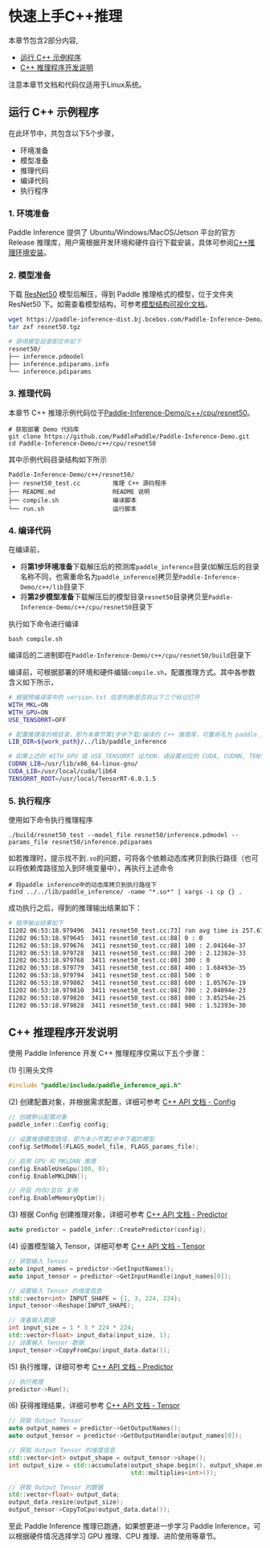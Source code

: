 # 快速上手C++推理

本章节包含2部分内容,
- [运行 C++ 示例程序](#id1)
- [C++ 推理程序开发说明](#id2)

注意本章节文档和代码仅适用于Linux系统。

## 运行 C++ 示例程序

在此环节中，共包含以下5个步骤，
- 环境准备
- 模型准备
- 推理代码
- 编译代码
- 执行程序

### 1. 环境准备 

Paddle Inference 提供了 Ubuntu/Windows/MacOS/Jetson 平台的官方 Release 推理库，用户需根据开发环境和硬件自行下载安装，具体可参阅[C++推理环境安装](../install/cpp_install.html)。

### 2. 模型准备

下载 [ResNet50](https://paddle-inference-dist.bj.bcebos.com/Paddle-Inference-Demo/resnet50.tgz) 模型后解压，得到 Paddle 推理格式的模型，位于文件夹 ResNet50 下。如需查看模型结构，可参考[模型结构可视化文档](../export_model/visual_model.rst)。

```bash
wget https://paddle-inference-dist.bj.bcebos.com/Paddle-Inference-Demo/resnet50.tgz
tar zxf resnet50.tgz

# 获得模型目录即文件如下
resnet50/
├── inference.pdmodel
├── inference.pdiparams.info
└── inference.pdiparams
```

### 3. 推理代码
本章节 C++ 推理示例代码位于[Paddle-Inference-Demo/c++/cpu/resnet50](https://github.com/PaddlePaddle/Paddle-Inference-Demo/tree/master/c%2B%2B/cpu/resnet50)。
```
# 获取部署 Demo 代码库
git clone https://github.com/PaddlePaddle/Paddle-Inference-Demo.git
cd Paddle-Inference-Demo/c++/cpu/resnet50
```
其中示例代码目录结构如下所示
```
Paddle-Inference-Demo/c++/resnet50/
├── resnet50_test.cc         推理 C++ 源码程序
├── README.md                README 说明
├── compile.sh               编译脚本
└── run.sh                   运行脚本 
```

### 4. 编译代码

在编译前，
- 将**第1步环境准备**下载解压后的预测库`paddle_inference`目录(如解压后的目录名称不同，也需重命名为`paddle_inference`)拷贝至`Paddle-Inference-Demo/c++/lib`目录下
- 将**第2步模型准备**下载解压后的模型目录`resnet50`目录拷贝至`Paddle-Inference-Demo/c++/cpu/resnet50`目录下

执行如下命令进行编译
```
bash compile.sh
```
编译后的二进制即在`Paddle-Inference-Demo/c++/cpu/resnet50/build`目录下

编译前，可根据部署的环境和硬件编辑`compile.sh`，配置推理方式。其中各参数含义如下所示，

```bash
# 根据预编译库中的 version.txt 信息判断是否将以下三个标记打开
WITH_MKL=ON       
WITH_GPU=ON         
USE_TENSORRT=OFF

# 配置推理库的根目录，即为本章节第1步中下载/编译的 C++ 推理库，可重命名为 paddle_inference 后置于 ../lib 目录下
LIB_DIR=${work_path}/../lib/paddle_inference

# 如果上述的 WITH_GPU 或 USE_TENSORRT 设为ON，请设置对应的 CUDA, CUDNN, TENSORRT 的路径，例如
CUDNN_LIB=/usr/lib/x86_64-linux-gnu/
CUDA_LIB=/usr/local/cuda/lib64
TENSORRT_ROOT=/usr/local/TensorRT-6.0.1.5
```

### 5. 执行程序

使用如下命令执行推理程序
```
./build/resnet50_test --model_file resnet50/inference.pdmodel --params_file resnet50/inference.pdiparams
```
如若推理时，提示找不到`.so`的问题，可将各个依赖动态库拷贝到执行路径（也可以将依赖库路径加入到环境变量中），再执行上述命令
```
# 将paddle inference中的动态库拷贝到执行路径下
find ../../lib/paddle_inference/ -name "*.so*" | xargs -i cp {} .
```

成功执行之后，得到的推理输出结果如下：

```bash
# 程序输出结果如下
I1202 06:53:18.979496  3411 resnet50_test.cc:73] run avg time is 257.678 ms
I1202 06:53:18.979645  3411 resnet50_test.cc:88] 0 : 0
I1202 06:53:18.979676  3411 resnet50_test.cc:88] 100 : 2.04164e-37
I1202 06:53:18.979728  3411 resnet50_test.cc:88] 200 : 2.12382e-33
I1202 06:53:18.979768  3411 resnet50_test.cc:88] 300 : 0
I1202 06:53:18.979779  3411 resnet50_test.cc:88] 400 : 1.68493e-35
I1202 06:53:18.979794  3411 resnet50_test.cc:88] 500 : 0
I1202 06:53:18.979802  3411 resnet50_test.cc:88] 600 : 1.05767e-19
I1202 06:53:18.979810  3411 resnet50_test.cc:88] 700 : 2.04094e-23
I1202 06:53:18.979820  3411 resnet50_test.cc:88] 800 : 3.85254e-25
I1202 06:53:18.979828  3411 resnet50_test.cc:88] 900 : 1.52393e-30
```

## C++ 推理程序开发说明

使用 Paddle Inference 开发 C++ 推理程序仅需以下五个步骤：


(1) 引用头文件

```c++
#include "paddle/include/paddle_inference_api.h"
```

(2) 创建配置对象，并根据需求配置，详细可参考 [C++ API 文档 - Config](../../api_reference/cxx_api_doc/Config_index.rst)

```c++
// 创建默认配置对象
paddle_infer::Config config;

// 设置推理模型路径，即为本小节第2步中下载的模型
config.SetModel(FLAGS_model_file, FLAGS_params_file);

// 启用 GPU 和 MKLDNN 推理
config.EnableUseGpu(100, 0);
config.EnableMKLDNN();

// 开启 内存/显存 复用
config.EnableMemoryOptim();
```

(3) 根据 Config 创建推理对象，详细可参考 [C++ API 文档 - Predictor](../../api_reference/cxx_api_doc/Predictor.md)

```c++
auto predictor = paddle_infer::CreatePredictor(config);
```

(4) 设置模型输入 Tensor，详细可参考 [C++ API 文档 - Tensor](../../api_reference/cxx_api_doc/Tensor.md)

```c++
// 获取输入 Tensor
auto input_names = predictor->GetInputNames();
auto input_tensor = predictor->GetInputHandle(input_names[0]);

// 设置输入 Tensor 的维度信息
std::vector<int> INPUT_SHAPE = {1, 3, 224, 224};
input_tensor->Reshape(INPUT_SHAPE);

// 准备输入数据
int input_size = 1 * 3 * 224 * 224;
std::vector<float> input_data(input_size, 1);
// 设置输入 Tensor 数据
input_tensor->CopyFromCpu(input_data.data());
```

(5) 执行推理，详细可参考 [C++ API 文档 - Predictor](../../api_reference/cxx_api_doc/Predictor.md)

```c++
// 执行推理
predictor->Run();
```

(6) 获得推理结果，详细可参考 [C++ API 文档 - Tensor](../../api_reference/cxx_api_doc/Tensor.md)

```c++
// 获取 Output Tensor
auto output_names = predictor->GetOutputNames();
auto output_tensor = predictor->GetOutputHandle(output_names[0]);

// 获取 Output Tensor 的维度信息
std::vector<int> output_shape = output_tensor->shape();
int output_size = std::accumulate(output_shape.begin(), output_shape.end(), 1,
                                  std::multiplies<int>());

// 获取 Output Tensor 的数据
std::vector<float> output_data;
output_data.resize(output_size);
output_tensor->CopyToCpu(output_data.data());
```

至此 Paddle Inference 推理已跑通，如果想更进一步学习 Paddle Inference，可以根据硬件情况选择学习 GPU 推理、CPU 推理、进阶使用等章节。
